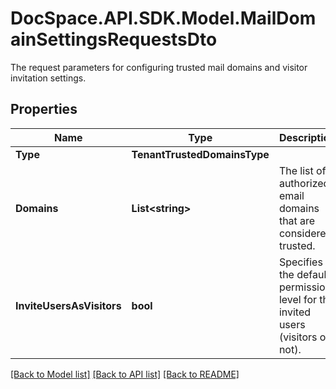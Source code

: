 # DocSpace.API.SDK.Model.MailDomainSettingsRequestsDto
The request parameters for configuring trusted mail domains and visitor invitation settings.

## Properties

Name | Type | Description | Notes
------------ | ------------- | ------------- | -------------
**Type** | **TenantTrustedDomainsType** |  | 
**Domains** | **List&lt;string&gt;** | The list of authorized email domains that are considered trusted. | 
**InviteUsersAsVisitors** | **bool** | Specifies the default permission level for the invited users (visitors or not). | 

[[Back to Model list]](../README.md#documentation-for-models) [[Back to API list]](../README.md#documentation-for-api-endpoints) [[Back to README]](../README.md)

